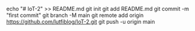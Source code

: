 echo "# IoT-2" >> README.md
git init
git add README.md
git commit -m "first commit"
git branch -M main
git remote add origin https://github.com/lutfiblog/IoT-2.git
git push -u origin main